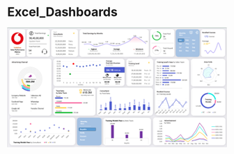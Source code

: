 # Excel_Dashboards
![Excel Dashboard](https://github.com/akashgangadharan/Excel_Dashboards/blob/main/Dashboard.PNG)
